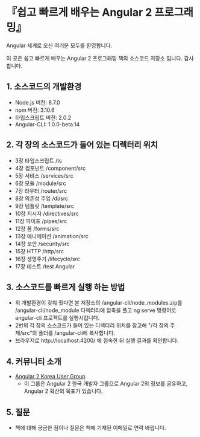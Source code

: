 # 『쉽고 빠르게 배우는 Angular 2 프로그래밍』

Angular 세계로 오신 여러분 모두를 환영합니다. 

이 곳은 쉽고 빠르게 배우는 Angular 2 프로그래밍 책의 소스코드 저장소 입니다. 감사합니다.

## 1. 소스코드의 개발환경

- Node.js 버전: 6.7.0
- npm 버전: 3.10.6
- 타입스크립트 버전: 2.0.2
- Angular-CLI: 1.0.0-beta.14

## 2. 각 장의 소스코드가 들어 있는 디렉터리 위치

- 3장 타입스크립트 /ts
- 4장 컴포넌트 /component/src
- 5장 서비스 /services/src
- 6장 모듈 /module/src
- 7장 라우터 /router/src
- 8장 의존성 주입 /di/src
- 9장 템플릿 /template/src
- 10장 지시자 /directives/src
- 11장 파이프 /pipes/src
- 12장 폼 /forms/src
- 13장 애니메이션 /animation/src
- 14장 보안 /security/src
- 15장 HTTP /http/src
- 16장 생명주기 /lifecycle/src
- 17장 테스트 /test Angular

## 3. 소스코드를 빠르게 실행 하는 방법

- 위 개발환경이 갖춰 줬다면 본 저장소의 /angular-cli/node_modules.zip를 /angular-cli/node_module 디렉터리에 압축을 풀고 ng serve 명령어로 angular-cli 프로젝트를 실행시킵니다.
- 2번의 각 장의 소스코드가 들어 있는 디렉터리 위치를 참고해 "/각 장의 주제/src"의 폴더를 /angular-cli에 복사합니다.
- 브라우저로 http://localhost:4200/ 에 접속한 뒤 실행 결과를 확인합니다.

## 4. 커뮤니티 소개

- [Angular 2 Korea User Group](https://www.facebook.com/groups/angularkorea/?ref=bookmarks)
	- 이 그룹은 Angular 2 한국 개발자 그룹으로 Angular 2의 정보를 공유하고, Angular 2 확산의 목표가 있습니다.

## 5. 질문
 - 책에 대해 궁금한 점이나 질문은 책에 기재된 이메일로 연락 바랍니다.
